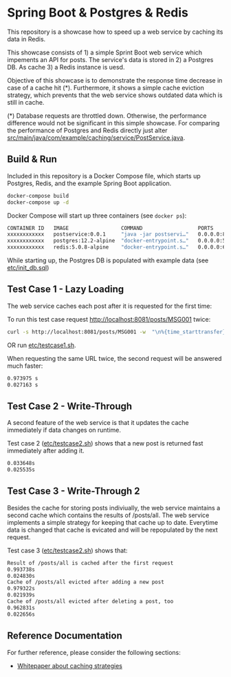 # Spring Boot & Postgres & Redis

This repository is a showcase how to speed up a web service by caching its data in Redis.

This showcase consists of 1) a simple Sprint Boot web service which impements an API for posts. The service's data is stored in 2) a Postgres DB. As cache 3) a Redis instance is uesd.

Objective of this showcase is to demonstrate the response time decrease in case of a cache hit (*). Furthermore, it shows a simple cache eviction strategy, which prevents that the web service shows outdated data which is still in cache.

(*) Database requests are throttled down. Otherwise, the performance difference would not be significant in this simple showcase. For comparing the performance of Postgres and Redis directly just alter [src/main/java/com/example/caching/service/PostService.java](src/main/java/com/example/caching/service/PostService.java).

## Build & Run

Included in this repository is a Docker Compose file, which starts up Postgres, Redis, and the example Spring Boot application.

```bash
docker-compose build
docker-compose up -d
```

Docker Compose will start up three containers (see `docker ps`):

```bash
CONTAINER ID   IMAGE                 COMMAND                  PORTS                    NAMES
xxxxxxxxxxxx   postservice:0.0.1     "java -jar postservi…"   0.0.0.0:8081->8080/tcp   spring-boot-redis-postgres_postservice_1
xxxxxxxxxxxx   postgres:12.2-alpine  "docker-entrypoint.s…"   0.0.0.0:5432->5432/tcp   spring-boot-redis-postgres_postgres_1
xxxxxxxxxxxx   redis:5.0.8-alpine    "docker-entrypoint.s…"   0.0.0.0:6379->6379/tcp   spring-boot-redis-postgres_redis_1
```

While starting up, the Postgres DB is populated with example data (see [etc/init_db.sql](etc/init_db.sql))

## Test Case 1 - Lazy Loading

The web service caches each post after it is requested for the first time:

To run this test case request [http://localhost:8081/posts/MSG001](http://localhost:8081/posts/MSG001) twice:

```bash
curl -s http://localhost:8081/posts/MSG001 -w  "\n%{time_starttransfer} s\n"
```

OR run [etc/testcase1.sh](etc/testcase1.sh).

When requesting the same URL twice, the second request will be answered much faster:

```bash
0.973975 s
0.027163 s
```

## Test Case 2 - Write-Through

A second feature of the web service is that it updates the cache immediately if data changes on runtime.

Test case 2 ([etc/testcase2.sh](etc/testcase2.sh)) shows that a new post is returned fast immediately after adding it.

```bash
0.033648s
0.025535s
```

## Test Case 3 - Write-Through 2

Besides the cache for storing posts indiviually, the web service maintains a second cache which contains the results of /posts/all. The web service implements a simple strategy for keeping that cache up to date. Everytime data is changed that cache is evicated and will be repopulated by the next request.

Test case 3 ([etc/testcase2.sh](etc/testcase2.sh)) shows that:

```bash
Result of /posts/all is cached after the first request
0.993738s
0.024830s
Cache of /posts/all evicted after adding a new post
0.979322s
0.021939s
Cache of /posts/all evicted after deleting a post, too
0.962831s
0.022656s
```

## Reference Documentation

For further reference, please consider the following sections:

* [Whitepaper about caching strategies](https://d0.awsstatic.com/whitepapers/Database/database-caching-strategies-using-redis.pdf)
